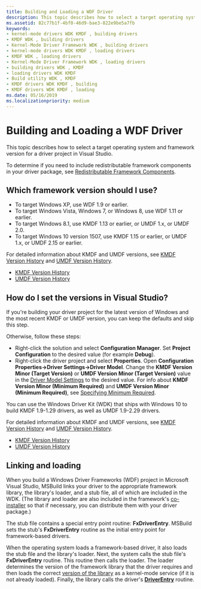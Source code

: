 ```yaml
---
title: Building and Loading a WDF Driver
description: This topic describes how to select a target operating system and framework version for a driver project in Visual Studio. It also describes the co-installer and how to determine if you should include this component in your driver package.
ms.assetid: 82c77b1f-4bf0-46d9-bae3-822e9be5a7fb
keywords:
- kernel-mode drivers WDK KMDF , building drivers
- KMDF WDK , building drivers
- Kernel-Mode Driver Framework WDK , building drivers
- kernel-mode drivers WDK KMDF , loading drivers
- KMDF WDK , loading drivers
- Kernel-Mode Driver Framework WDK , loading drivers
- building drivers WDK , KMDF
- loading drivers WDK KMDF
- Build utility WDK , KMDF
- KMDF drivers WDK KMDF , building
- KMDF drivers WDK KMDF , loading
ms.date: 05/16/2019
ms.localizationpriority: medium
---
```


# Building and Loading a WDF Driver


This topic describes how to select a target operating system and framework version for a driver project in Visual Studio.

To determine if you need to include redistributable framework components in your driver package, see [Redistributable Framework Components](installation-components-for-kmdf-drivers.md).


## Which framework version should I use?

*   To target Windows XP, use WDF 1.9 or earlier.
*   To target Windows Vista, Windows 7, or Windows 8, use WDF 1.11 or earlier.
*   To target Windows 8.1, use KMDF 1.13 or earlier, or UMDF 1.x, or UMDF 2.0.
*   To target Windows 10 version 1507, use KMDF 1.15 or earlier, or UMDF 1.x, or UMDF 2.15 or earlier.

For detailed information about KMDF and UMDF versions, see [KMDF Version History](kmdf-version-history.md) and [UMDF Version History](umdf-version-history.md).

* [KMDF Version History](kmdf-version-history.md)
* [UMDF Version History](umdf-version-history.md)

## How do I set the versions in Visual Studio?


If you're building your driver project for the latest version of Windows and the most recent KMDF or UMDF version, you can keep the defaults and skip this step.

Otherwise, follow these steps:

-   Right-click the solution and select **Configuration Manager**.  Set **Project Configuration** to the desired value (for example **Debug**).
-   Right-click the driver project and select **Properties**.  Open **Configuration Properties->Driver Settings->Driver Model**.  Change the **KMDF Version Minor (Target Version)** or **UMDF Version Minor (Target Version)** value in the [Driver Model Settings](../develop/driver-model-settings-properties-for-driver-projects.md) to the desired value.  For info about **KMDF Version Minor (Minimum Required)** and **UMDF Version Minor (Minimum Required)**, see [Specifying Minimum Required](./building-a-wdf-driver-for-multiple-versions-of-windows.md#specifying-minimum-required).

You can use the Windows Driver Kit (WDK) that ships with Windows 10 to build KMDF 1.9-1.29 drivers, as well as UMDF 1.9-2.29 drivers.

For detailed information about KMDF and UMDF versions, see [KMDF Version History](kmdf-version-history.md) and [UMDF Version History](umdf-version-history.md).

* [KMDF Version History](kmdf-version-history.md)
* [UMDF Version History](umdf-version-history.md)

## Linking and loading


When you build a Windows Driver Frameworks (WDF) project in Microsoft Visual Studio, MSBuild links your driver to the appropriate framework library, the library's loader, and a stub file, all of which are included in the WDK. (The library and loader are also included in the framework's [co-installer](installing-the-framework-s-co-installer.md) so that if necessary, you can distribute them with your driver package.)

The stub file contains a special entry point routine: **FxDriverEntry**. MSBuild sets the stub's **FxDriverEntry** routine as the initial entry point for framework-based drivers.

When the operating system loads a framework-based driver, it also loads the stub file and the library's loader. Next, the system calls the stub file's **FxDriverEntry** routine. This routine then calls the loader. The loader determines the version of the framework library that the driver requires and then loads the correct [version of the library](framework-library-versioning.md) as a kernel-mode service (if it is not already loaded). Finally, the library calls the driver's [**DriverEntry**](./driverentry-for-kmdf-drivers.md) routine.